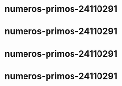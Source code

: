 # numeros-primos-24110291
# numeros-primos-24110291
# numeros-primos-24110291
# numeros-primos-24110291
